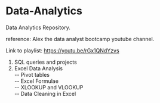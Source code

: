 # Data-Analytics
Data Analytics Repository.

reference: Alex the data analyst bootcamp youtube channel. <br>

Link to playlist: https://youtu.be/rGx1QNdYzvs <br>

1. SQL queries and projects <br>
2. Excel Data Analysis <br>
   -- Pivot tables <br>
   -- Excel Formulae <br>
   -- XLOOKUP and VLOOKUP <br>
   -- Data Cleaning in Excel <br>
   
   

